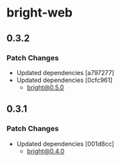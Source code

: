 # bright-web

## 0.3.2

### Patch Changes

- Updated dependencies [a797277]
- Updated dependencies [0cfc961]
  - bright@0.5.0

## 0.3.1

### Patch Changes

- Updated dependencies [001d8cc]
  - bright@0.4.0
